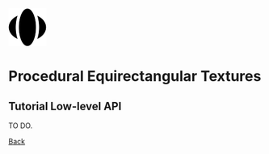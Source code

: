 <img class="logo" src="../assets/logo/logo.png">


# Procedural Equirectangular Textures

## Tutorial Low-level API

TO DO.

<div class="footnote">
	<a href="#" onclick="window.history.back(); return false;">Back</a>
</div>